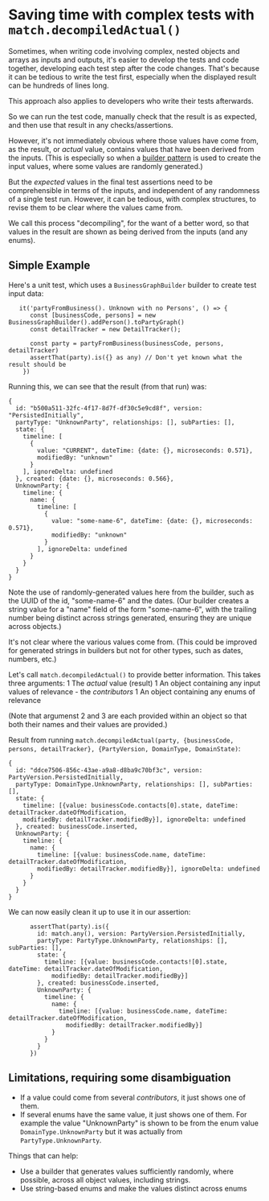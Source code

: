 # Saving time with complex tests with `match.decompiledActual()`

Sometimes, when writing code involving complex, nested objects and arrays as inputs and outputs, it's
easier to develop the tests and code together, developing each test step after the code changes.
That's because it can be tedious to write the test first, especially when the displayed result can be 
hundreds of lines long.

This approach also applies to developers who write their tests afterwards.

So we can run the test code, manually check that the result is as expected, 
and then use that result in any checks/assertions.

However, it's not immediately obvious where those values have come from, 
as the result, or *actual* value, contains values that have been derived from the inputs. 
(This is especially so when a [builder pattern](https://en.wikipedia.org/wiki/Builder_pattern) 
is used to create the input values, where some values are randomly generated.)

But the *expected* values in the final test assertions need to be comprehensible in terms of the inputs, 
and independent of any randomness of a single test run.
However, it can be tedious, with complex structures, to revise them to be clear where the values came from.

We call this process "decompiling", for the want of a better word, 
so that values in the result are shown as being derived from the inputs (and any enums).

## Simple Example

Here's a unit test, which uses a `BusinessGraphBuilder` builder to create test input data:

```
   it('partyFromBusiness(). Unknown with no Persons', () => {
      const [businessCode, persons] = new BusinessGraphBuilder().addPerson().toPartyGraph()
      const detailTracker = new DetailTracker();
 
      const party = partyFromBusiness(businessCode, persons, detailTracker)
      assertThat(party).is({} as any) // Don't yet known what the result should be
    })
```

Running this, we can see that the result (from that run) was:

```
{
  id: "b500a511-32fc-4f17-8d7f-df30c5e9cd8f", version: "PersistedInitially", 
  partyType: "UnknownParty", relationships: [], subParties: [], 
  state: {
    timeline: [
      {
        value: "CURRENT", dateTime: {date: {}, microseconds: 0.571}, 
        modifiedBy: "unknown"
      }
    ], ignoreDelta: undefined
  }, created: {date: {}, microseconds: 0.566}, 
  UnknownParty: {
    timeline: {
      name: {
        timeline: [
          {
            value: "some-name-6", dateTime: {date: {}, microseconds: 0.571}, 
            modifiedBy: "unknown"
          }
        ], ignoreDelta: undefined
      }
    }
  }
}

```
Note the use of randomly-generated values here from the builder, such as the UUID of the id, "some-name-6" and the dates.
(Our builder creates a string value for a "name" field of the form "some-name-6", 
with the trailing number being distinct across strings generated, ensuring they are unique across objects.)

It's not clear where the various values come from. 
(This could be improved for generated strings in builders but not for other types, such as dates, numbers, etc.)

Let's call `match.decompiledActual()` to provide better information. This takes three arguments:
 1 The *actual* value (result)
 1 An object containing any input values of relevance - the *contributors*
 1 An object containing any enums of relevance

(Note that argumenst 2 and 3 are each provided within an object so that both their names and their values are provided.)

Result from running
`match.decompiledActual(party, {businessCode, persons, detailTracker}, {PartyVersion, DomainType, DomainState)`:

```
{
  id: "ddce7506-856c-43ae-a9a8-d8ba9c70bf3c", version: PartyVersion.PersistedInitially, 
  partyType: DomainType.UnknownParty, relationships: [], subParties: [], 
  state: {
    timeline: [{value: businessCode.contacts[0].state, dateTime: detailTracker.dateOfModification, 
    modifiedBy: detailTracker.modifiedBy}], ignoreDelta: undefined
  }, created: businessCode.inserted, 
  UnknownParty: {
    timeline: {
      name: {
        timeline: [{value: businessCode.name, dateTime: detailTracker.dateOfModification, 
        modifiedBy: detailTracker.modifiedBy}], ignoreDelta: undefined
      }
    }
  }
}
```

We can now easily clean it up to use it in our assertion:

```
      assertThat(party).is({
        id: match.any(), version: PartyVersion.PersistedInitially,
        partyType: PartyType.UnknownParty, relationships: [], subParties: [],
        state: {
          timeline: [{value: businessCode.contacts![0].state, dateTime: detailTracker.dateOfModification,
            modifiedBy: detailTracker.modifiedBy}]
        }, created: businessCode.inserted,
        UnknownParty: {
          timeline: {
            name: {
              timeline: [{value: businessCode.name, dateTime: detailTracker.dateOfModification,
                modifiedBy: detailTracker.modifiedBy}]
            }
          }
        }
      })
```

## Limitations, requiring some disambiguation

 * If a value could come from several *contributors*, it just shows one of them.
 * If several enums have the same value, it just shows one of them.
   For example the value "UnknownParty" is shown to be from the enum value `DomainType.UnknownParty` 
   but it was actually from `PartyType.UnknownParty`.

Things that can help:
 * Use a builder that generates values sufficiently randomly, where possible,
   across all object values, including strings.
 * Use string-based enums and make the values distinct across enums